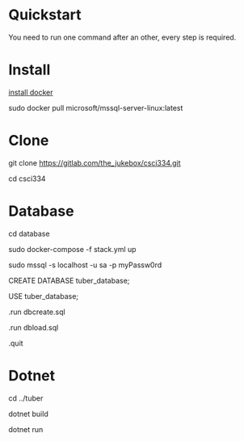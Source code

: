 
# Quickstart
You need to run one command after an other, every step is required.

# Install
[install docker](https://www.docker.com/products/docker-desktop)

sudo docker pull microsoft/mssql-server-linux:latest

# Clone
git clone https://gitlab.com/the_jukebox/csci334.git

cd csci334

# Database
cd database

sudo docker-compose -f stack.yml up

sudo mssql -s localhost -u sa -p myPassw0rd

CREATE DATABASE tuber_database;

USE tuber_database;

.run dbcreate.sql

.run dbload.sql

.quit

# Dotnet
cd ../tuber

dotnet build

dotnet run


